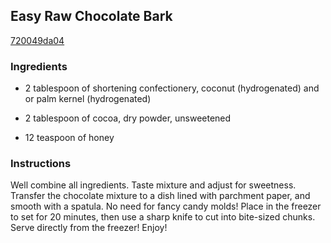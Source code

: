 ## Easy Raw Chocolate Bark

[720049da04](http://www.food.com/recipe/easy-raw-chocolate-bark-497280)

### Ingredients

 - 2 tablespoon of shortening confectionery, coconut (hydrogenated) and or palm kernel (hydrogenated)

 - 2 tablespoon of cocoa, dry powder, unsweetened

 - 12 teaspoon of honey

### Instructions

Well combine all ingredients. Taste mixture and adjust for sweetness. Transfer the chocolate mixture to a dish lined with parchment paper, and smooth with a spatula. No need for fancy candy molds! Place in the freezer to set for 20 minutes, then use a sharp knife to cut into bite-sized chunks. Serve directly from the freezer! Enjoy!